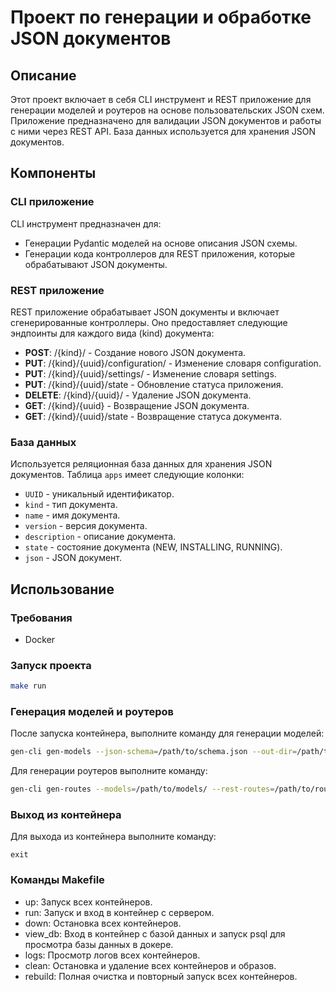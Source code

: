 # Проект по генерации и обработке JSON документов

## Описание

Этот проект включает в себя CLI инструмент и REST приложение для генерации моделей и роутеров на основе пользовательских JSON схем. Приложение предназначено для валидации JSON документов и работы с ними через REST API. База данных используется для хранения JSON документов.

## Компоненты

### CLI приложение

CLI инструмент предназначен для:

- Генерации Pydantic моделей на основе описания JSON схемы.
- Генерации кода контроллеров для REST приложения, которые обрабатывают JSON документы.

### REST приложение

REST приложение обрабатывает JSON документы и включает сгенерированные контроллеры. Оно предоставляет следующие эндпоинты для каждого вида (kind) документа:

- **POST**: /{kind}/ - Создание нового JSON документа.
- **PUT**: /{kind}/{uuid}/configuration/ - Изменение словаря configuration.
- **PUT**: /{kind}/{uuid}/settings/ - Изменение словаря settings.
- **PUT**: /{kind}/{uuid}/state - Обновление статуса приложения.
- **DELETE**: /{kind}/{uuid}/ - Удаление JSON документа.
- **GET**: /{kind}/{uuid} - Возвращение JSON документа.
- **GET**: /{kind}/{uuid}/state - Возвращение статуса документа.

### База данных

Используется реляционная база данных для хранения JSON документов. Таблица `apps` имеет следующие колонки:

- `UUID` - уникальный идентификатор.
- `kind` - тип документа.
- `name` - имя документа.
- `version` - версия документа.
- `description` - описание документа.
- `state` - состояние документа (NEW, INSTALLING, RUNNING).
- `json` - JSON документ.

## Использование

### Требования

- Docker

### Запуск проекта
```bash
make run
```

### Генерация моделей и роутеров
После запуска контейнера, выполните команду для генерации моделей:


```bash
gen-cli gen-models --json-schema=/path/to/schema.json --out-dir=/path/to/models/
```
Для генерации роутеров выполните команду:


```bash
gen-cli gen-routes --models=/path/to/models/ --rest-routes=/path/to/routes/
```
### Выход из контейнера
Для выхода из контейнера выполните команду:

```exit```

### Команды Makefile
- up: Запуск всех контейнеров.
- run: Запуск и вход в контейнер с сервером.
- down: Остановка всех контейнеров.
- view_db: Вход в контейнер с базой данных и запуск psql для просмотра базы данных в докере.
- logs: Просмотр логов всех контейнеров.
- clean: Остановка и удаление всех контейнеров и образов.
- rebuild: Полная очистка и повторный запуск всех контейнеров.
